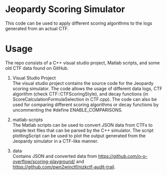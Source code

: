 # Jeopardy Scoring Simulator

This code can be used to apply different scoring algorithms to the logs generated from an actual CTF. 

# Usage

The repo consists of a C++ visual studio project, Matlab scripts, and some old CTF data found on GitHub. 

1. Visual Studio Project  
The visual studio project contains the source code for the Jeopardy scoring simulator. The code allows the usage of different data logs, CTF algorithm (check CTF::CTFScoringStyle), and decay functions (in ScoreCalculationFormulaSelection in CTF.cpp).
The code can also be used for comparing different scoring algorithms or decay functions by uncommenting the #define ENABLE_COMPARISONS.

3. matlab-scripts  
The Matlab scripts can be used to convert JSON data from CTFs to simple text files that can be parsed by the C++ simulator. 
The script plottingScript can be used to plot the output generated from the Jeopardy simulator in a CTF-like manner.

4. data  
Contains JSON and converted data from https://github.com/o-o-overflow/scoring-playground/ and https://github.com/pwn2winctf/nizkctf-audit-trail.
